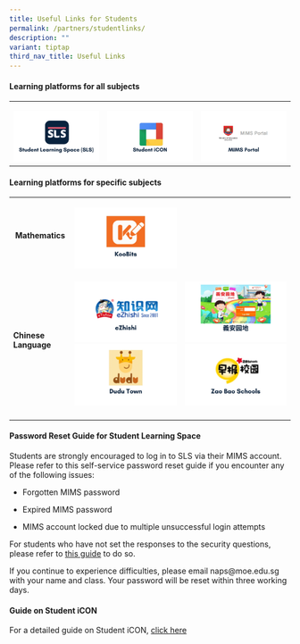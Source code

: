 ```yaml
---
title: Useful Links for Students
permalink: /partners/studentlinks/
description: ""
variant: tiptap
third_nav_title: Useful Links
---
```

<h4><strong>Learning platforms for all subjects</strong></h4>
<table style="minWidth: 75px">
<colgroup>
<col>
<col>
<col>
</colgroup>
<tbody>
<tr>
<td rowspan="1" colspan="1">
<p></p><a class="isomer-image-wrapper" href="https://vle.learning.moe.edu.sg/login"><img style="width: 100%" height="auto" width="100%" alt="" src="/images/1.jpg"></a>
</td>
<td rowspan="1" colspan="1">
<p></p>
<div class="isomer-image-wrapper">
<img style="width: 100%" height="auto" width="100%" alt="" src="/images/2.jpg">
</div>
</td>
<td rowspan="1" colspan="1">
<p></p><a class="isomer-image-wrapper" href="https://www.google.com/url?sa=t&amp;rct=j&amp;q=&amp;esrc=s&amp;source=web&amp;cd=&amp;cad=rja&amp;uact=8&amp;ved=2ahUKEwjrw9W6x8uOAxX01zgGHXQ9Es0QFnoECAwQAQ&amp;url=https%3A%2F%2Fidp.mims.moe.gov.sg%2F&amp;usg=AOvVaw1nzSpzkAOgvTYQ0JkApVux&amp;opi=89978449"><img style="width: 100%" height="auto" width="100%" alt="" src="/images/3.jpg"></a>
</td>
</tr>
</tbody>
</table>
<h4><strong>Learning platforms for specific subjects</strong></h4>
<table style="minWidth: 75px">
<colgroup>
<col>
<col>
<col>
</colgroup>
<tbody>
<tr>
<th rowspan="1" colspan="1">
<p>Mathematics</p>
</th>
<th rowspan="1" colspan="1">
<p></p><a class="isomer-image-wrapper" href="https://member.koobits.com/?utm_source=web_nav&amp;utm_medium=btn&amp;utm_campaign=k21web&amp;utm_content=login"><img style="width: 100%" height="auto" width="100%" alt="" src="/images/4.jpg"></a>
</th>
<th rowspan="1" colspan="1">
<p></p>
</th>
</tr>
<tr>
<td rowspan="1" colspan="1">
<p><strong>Chinese Language</strong>
</p>
</td>
<td rowspan="1" colspan="1">
<p></p><a class="isomer-image-wrapper" href="https://www.ezhishi.net/"><img style="width: 100%" height="auto" width="100%" alt="" src="/images/5.jpg"></a>
<a class="isomer-image-wrapper" href="https://go.dudu.town/">
<img style="width: 100%" height="auto" width="100%" alt="" src="/images/7.jpg">
</a>
</td>
<td rowspan="1" colspan="1">
<p></p><a class="isomer-image-wrapper" href="https://www.ezhishi.net/NAPSebook2024/index.html"><img style="width: 100%" height="auto" width="100%" alt="" src="/images/6.jpg"></a>
<a class="isomer-image-wrapper" href="https://www.zbschools.sg/user-center/welcome?redirectUri=/">
<img style="width: 100%" height="auto" width="100%" alt="https://www.zbschools.sg/" src="/images/8.jpg">
</a>
</td>
</tr>
<tr>
<td rowspan="1" colspan="1">
<p></p>
</td>
<td rowspan="1" colspan="1">
<p></p>
</td>
<td rowspan="1" colspan="1">
<p></p>
</td>
</tr>
</tbody>
</table>
<p></p>
<h4><strong>Password Reset Guide for Student Learning Space</strong></h4>
<p>Students are strongly encouraged to log in to SLS via their MIMS account.
Please refer to this self-service password reset guide if you encounter
any of the following issues:</p>
<ul data-tight="true" class="tight">
<li>
<p>Forgotten MIMS password</p>
</li>
<li>
<p>Expired MIMS password</p>
</li>
<li>
<p>MIMS account locked due to multiple unsuccessful login attempts
<br>
</p>
</li>
</ul>
<p>For students who have not set the responses to the security questions,
please refer to <a href="/files/2025%20Comms/NAPS_Guide_to_setup_Security_Questions.pdf" rel="noopener noreferrer nofollow" target="_blank">this guide</a> to
do so.</p>
<p>If you continue to experience difficulties, please email naps@moe.edu.sg
with your name and class. Your password will be reset within three working
days.</p>
<h4><strong>Guide on Student iCON</strong></h4>
<p>For a detailed guide on Student iCON, <a href="https://www.ngeeannpri.moe.edu.sg/curriculum/InfoComm-Technology/Student-iCON-and-Microsoft-Office-Plus/" rel="noopener noreferrer nofollow" target="_blank">click here</a>
</p>
<p></p>